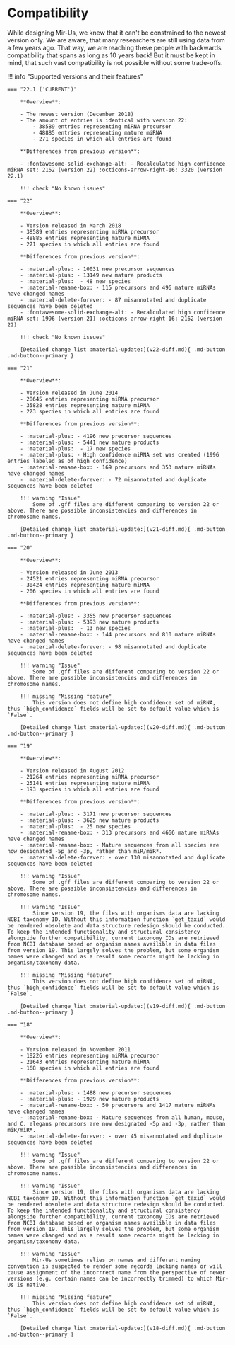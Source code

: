 # Compatibility
While designing Mir-Us, we knew that it can't be constrained to the newest version only. We are aware, that many researchers are still using data from a few years ago. That way, we are reaching these people with backwards compatibility that spans as long as 10 years back! But it must be kept in mind, that such vast compatibility is not possible without some trade-offs.

!!! info "Supported versions and their features"

    === "22.1 ('CURRENT')"
    
        **Overview**:
        
        - The newest version (December 2018)
        - The amount of entries is identical with version 22:    
            - 38589 entries representing miRNA precursor 
            - 48885 entries representing mature miRNA 
            - 271 species in which all entries are found
            
        **Differences from previous version**:
    
        - :fontawesome-solid-exchange-alt: - Recalculated high confidence miRNA set: 2162 (version 22) :octicons-arrow-right-16: 3320 (version 22.1)
        
        !!! check "No known issues"            
            
    === "22"
    
        **Overview**:
            
        - Version released in March 2018
        - 38589 entries representing miRNA precursor 
        - 48885 entries representing mature miRNA 
        - 271 species in which all entries are found 
                
        **Differences from previous version**:
        
        - :material-plus: - 10031 new precursor sequences
        - :material-plus: - 13149 new mature products
        - :material-plus:  - 48 new species
        - :material-rename-box: - 115 precursors and 496 mature miRNAs have changed names
        - :material-delete-forever: - 87 misannotated and duplicate sequences have been deleted                     
        - :fontawesome-solid-exchange-alt: - Recalculated high confidence miRNA set: 1996 (version 21) :octicons-arrow-right-16: 2162 (version 22)
        
        !!! check "No known issues"   
        
        [Detailed change list :material-update:](v22-diff.md){ .md-button .md-button--primary }           
            
    === "21"
       
        **Overview**:
            
        - Version released in June 2014
        - 28645 entries representing miRNA precursor 
        - 35828 entries representing mature miRNA 
        - 223 species in which all entries are found 
                
        **Differences from previous version**:
        
        - :material-plus: - 4196 new precursor sequences
        - :material-plus: - 5441 new mature products
        - :material-plus:  - 17 new species
        - :material-plus: - High confidence miRNA set was created (1996 entries labeled as of high confidence)    
        - :material-rename-box: - 169 precursors and 353 mature miRNAs have changed names
        - :material-delete-forever: - 72 misannotated and duplicate sequences have been deleted                     
        
        !!! warning "Issue"
            Some of .gff files are different comparing to version 22 or above. There are possible inconsistencies and differences in chromosome names.  
        
        [Detailed change list :material-update:](v21-diff.md){ .md-button .md-button--primary }
        
    === "20"
        
        **Overview**:
            
        - Version released in June 2013
        - 24521 entries representing miRNA precursor 
        - 30424 entries representing mature miRNA 
        - 206 species in which all entries are found 
                
        **Differences from previous version**:
        
        - :material-plus: - 3355 new precursor sequences
        - :material-plus: - 5393 new mature products
        - :material-plus:  - 13 new species   
        - :material-rename-box: - 144 precursors and 810 mature miRNAs have changed names
        - :material-delete-forever: - 98 misannotated and duplicate sequences have been deleted                     
        
        !!! warning "Issue"
            Some of .gff files are different comparing to version 22 or above. There are possible inconsistencies and differences in chromosome names.
        
        !!! missing "Missing feature"
            This version does not define high confidence set of miRNA, thus `high_confidence` fields will be set to default value which is `False`.               
        
        [Detailed change list :material-update:](v20-diff.md){ .md-button .md-button--primary }
        
    === "19"
           
        **Overview**:
            
        - Version released in August 2012
        - 21264 entries representing miRNA precursor 
        - 25141 entries representing mature miRNA 
        - 193 species in which all entries are found 
                
        **Differences from previous version**:
        
        - :material-plus: - 3171 new precursor sequences
        - :material-plus: - 3625 new mature products
        - :material-plus:  - 25 new species   
        - :material-rename-box: - 313 precursors and 4666 mature miRNAs have changed names
        - :material-rename-box: - Mature sequences from all species are now designated -5p and -3p, rather than miR/miR*.
        - :material-delete-forever: - over 130 misannotated and duplicate sequences have been deleted                     
        
        !!! warning "Issue"
            Some of .gff files are different comparing to version 22 or above. There are possible inconsistencies and differences in chromosome names.
    
        !!! warning "Issue"
            Since version 19, the files with organisms data are lacking NCBI taxonomy ID. Without this information function `get_taxid` would be rendered obsolete and data structure redesign should be conducted. To keep the intended functionality and structural consistency alongside further compatibility, current taxonomy IDs are retrieved from NCBI database based on organism names availible in data files from version 19. This largely solves the problem, but some organism names were changed and as a result some records might be lacking in organism/taxonomy data.           
        
        !!! missing "Missing feature"
            This version does not define high confidence set of miRNA, thus `high_confidence` fields will be set to default value which is `False`.               
        
        [Detailed change list :material-update:](v19-diff.md){ .md-button .md-button--primary }
        
    === "18"
            
        **Overview**:
            
        - Version released in November 2011
        - 18226 entries representing miRNA precursor 
        - 21643 entries representing mature miRNA 
        - 168 species in which all entries are found 
                
        **Differences from previous version**:
        
        - :material-plus: - 1488 new precursor sequences
        - :material-plus: - 1929 new mature products
        - :material-rename-box: - 50 precursors and 1417 mature miRNAs have changed names
        - :material-rename-box: - Mature sequences from all human, mouse, and C. elegans precursors are now designated -5p and -3p, rather than miR/miR*.
        - :material-delete-forever: - over 45 misannotated and duplicate sequences have been deleted                     
        
        !!! warning "Issue"
            Some of .gff files are different comparing to version 22 or above. There are possible inconsistencies and differences in chromosome names.
    
        !!! warning "Issue"
            Since version 19, the files with organisms data are lacking NCBI taxonomy ID. Without this information function `get_taxid` would be rendered obsolete and data structure redesign should be conducted. To keep the intended functionality and structural consistency alongside further compatibility, current taxonomy IDs are retrieved from NCBI database based on organism names availible in data files from version 19. This largely solves the problem, but some organism names were changed and as a result some records might be lacking in organism/taxonomy data.
    
        !!! warning "Issue"
            Mir-Us sometimes relies on names and different naming convention is suspected to render some records lacking names or will cause assignment of the incorrrect name from the perspective of newer versions (e.g. certain names can be incorrectly trimmed) to which Mir-Us is native.                       
        
        !!! missing "Missing feature"
            This version does not define high confidence set of miRNA, thus `high_confidence` fields will be set to default value which is `False`.               
        
        [Detailed change list :material-update:](v18-diff.md){ .md-button .md-button--primary }